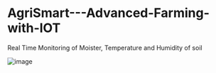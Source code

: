 # AgriSmart---Advanced-Farming-with-IOT
Real Time Monitoring of Moister, Temperature and Humidity of soil

![image](https://user-images.githubusercontent.com/94775233/236688792-3e1468e9-fe20-42f4-84cb-39395b51345d.png)
